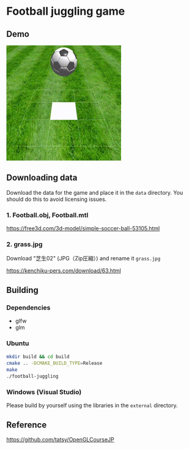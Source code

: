 # Football juggling game

## Demo

![demo](image/demo.gif)

## Downloading data

Download the data for the game and place it in the `data` directory.
You should do this to avoid licensing issues.

### 1. Football.obj, Football.mtl

<https://free3d.com/3d-model/simple-soccer-ball-53105.html>

### 2. grass.jpg

Download "芝生02" (JPG（Zip圧縮）) and rename it `grass.jpg`

<https://kenchiku-pers.com/download/63.html>

## Building

### Dependencies

- glfw
- glm

### Ubuntu

```bash
mkdir build && cd build
cmake .. -DCMAKE_BUILD_TYPE=Release
make
./football-juggling
```

### Windows (Visual Studio)

Please build by yourself using the libraries in the `external` directory.

## Reference

<https://github.com/tatsy/OpenGLCourseJP>
